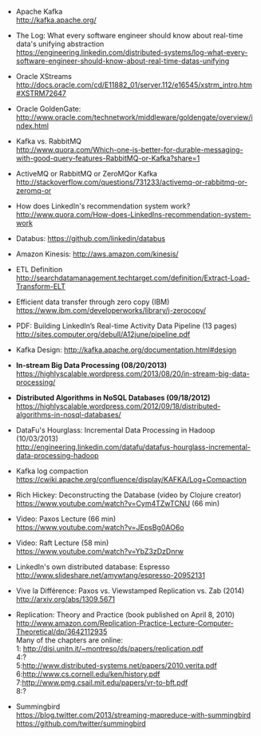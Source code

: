 * Apache Kafka
<br>http://kafka.apache.org/

* The Log: What every software engineer should know about real-time data's unifying abstraction
<br>https://engineering.linkedin.com/distributed-systems/log-what-every-software-engineer-should-know-about-real-time-datas-unifying

* Oracle XStreams
<br> http://docs.oracle.com/cd/E11882_01/server.112/e16545/xstrm_intro.htm#XSTRM72647

* Oracle GoldenGate:
<br>http://www.oracle.com/technetwork/middleware/goldengate/overview/index.html
* Kafka vs. RabbitMQ
<br>http://www.quora.com/Which-one-is-better-for-durable-messaging-with-good-query-features-RabbitMQ-or-Kafka?share=1

* ActiveMQ or RabbitMQ or ZeroMQor Kafka
<br>http://stackoverflow.com/questions/731233/activemq-or-rabbitmq-or-zeromq-or

* How does LinkedIn's recommendation system work?
<br>http://www.quora.com/How-does-LinkedIns-recommendation-system-work

* Databus: https://github.com/linkedin/databus

* Amazon Kinesis: http://aws.amazon.com/kinesis/

* ETL Definition
<br>http://searchdatamanagement.techtarget.com/definition/Extract-Load-Transform-ELT

* Efficient data transfer through zero copy (IBM)
<br>https://www.ibm.com/developerworks/library/j-zerocopy/

* PDF: Building LinkedIn’s Real-time Activity Data Pipeline (13 pages)
<br>http://sites.computer.org/debull/A12june/pipeline.pdf

* Kafka Design: http://kafka.apache.org/documentation.html#design

* <b>In-stream Big Data Processing (08/20/2013)</b>
<br>https://highlyscalable.wordpress.com/2013/08/20/in-stream-big-data-processing/

* <b>Distributed Algorithms in NoSQL Databases (09/18/2012) </b>
https://highlyscalable.wordpress.com/2012/09/18/distributed-algorithms-in-nosql-databases/

* DataFu's Hourglass: Incremental Data Processing in Hadoop (10/03/2013)
<br>http://engineering.linkedin.com/datafu/datafus-hourglass-incremental-data-processing-hadoop

* Kafka log compaction
<br>https://cwiki.apache.org/confluence/display/KAFKA/Log+Compaction

* Rich Hickey: Deconstructing the Database (video by Clojure creator)
<br>https://www.youtube.com/watch?v=Cym4TZwTCNU (66 min)

* Video: Paxos Lecture (66 min)
<br>https://www.youtube.com/watch?v=JEpsBg0AO6o

* Video: Raft Lecture (58 min)
<br>https://www.youtube.com/watch?v=YbZ3zDzDnrw

* LinkedIn's own distributed database: Espresso
<br>http://www.slideshare.net/amywtang/espresso-20952131

* Vive la Différence: Paxos vs. Viewstamped Replication vs. Zab (2014)
<br>http://arxiv.org/abs/1309.5671

* Replication: Theory and Practice (book published on April 8, 2010)
http://www.amazon.com/Replication-Practice-Lecture-Computer-Theoretical/dp/3642112935
<br>Many of the chapters are online:
<br>1: http://disi.unitn.it/~montreso/ds/papers/replication.pdf
<br>4:?
<br>5:http://www.distributed-systems.net/papers/2010.verita.pdf
<br>6:http://www.cs.cornell.edu/ken/history.pdf
<br>7:http://www.pmg.csail.mit.edu/papers/vr-to-bft.pdf
<br>8:?

* Summingbird
<br>https://blog.twitter.com/2013/streaming-mapreduce-with-summingbird
<br>https://github.com/twitter/summingbird

